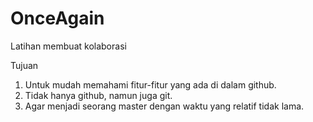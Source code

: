 # OnceAgain
Latihan membuat kolaborasi

Tujuan
1. Untuk mudah memahami fitur-fitur yang ada di dalam github.
2. Tidak hanya github, namun juga git.
3. Agar menjadi seorang master dengan waktu yang relatif tidak lama.
